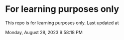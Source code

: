 # For learning purposes only
This repo is for learning purposes only.
Last updated at

Monday, August 28, 2023 9:58:18 PM

